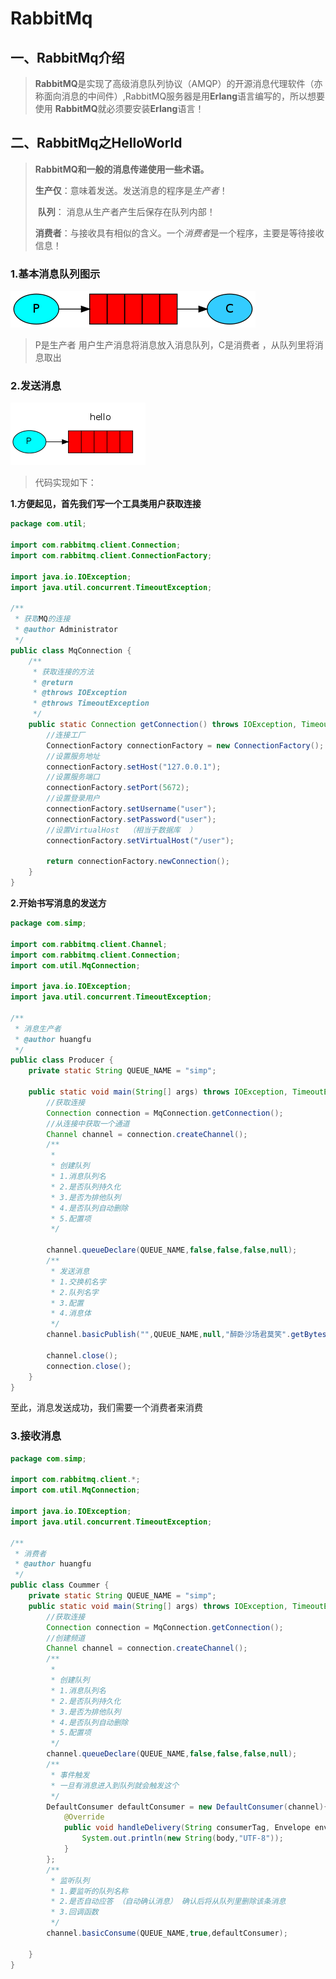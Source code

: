 # RabbitMq

## 一、RabbitMq介绍

>**RabbitMQ**是实现了高级消息队列协议（AMQP）的开源消息代理软件（亦称面向消息的中间件）,RabbitMQ服务器是用**Erlang**语言编写的，所以想要使用 **RabbitMQ**就必须要安装**Erlang**语言！

## 二、RabbitMq之HelloWorld

> **RabbitMQ和一般的消息传递使用一些术语。**
>
> ​	**生产仅**：意味着发送。发送消息的程序是*生产者*！
>
> ​	**队列**： 消息从生产者产生后保存在队列内部！
>
> ​	**消费者**：与接收具有相似的含义。一个*消费者*是一个程序，主要是等待接收信息！

### 1.基本消息队列图示

![](../image/python-one.webp)

> P是生产者  用户生产消息将消息放入消息队列，C是消费者 ，从队列里将消息取出

### 2.发送消息

![](../image/send.webp)

> 代码实现如下：

**1.方便起见，首先我们写一个工具类用户获取连接**

```java
package com.util;

import com.rabbitmq.client.Connection;
import com.rabbitmq.client.ConnectionFactory;

import java.io.IOException;
import java.util.concurrent.TimeoutException;

/**
 * 获取MQ的连接
 * @author Administrator
 */
public class MqConnection {
    /**
     * 获取连接的方法
     * @return
     * @throws IOException
     * @throws TimeoutException
     */
    public static Connection getConnection() throws IOException, TimeoutException {
        //连接工厂
        ConnectionFactory connectionFactory = new ConnectionFactory();
        //设置服务地址
        connectionFactory.setHost("127.0.0.1");
        //设置服务端口
        connectionFactory.setPort(5672);
        //设置登录用户
        connectionFactory.setUsername("user");
        connectionFactory.setPassword("user");
        //设置VirtualHost  （相当于数据库  ）
        connectionFactory.setVirtualHost("/user");

        return connectionFactory.newConnection();
    }
}
```

**2.开始书写消息的发送方**

```java
package com.simp;

import com.rabbitmq.client.Channel;
import com.rabbitmq.client.Connection;
import com.util.MqConnection;

import java.io.IOException;
import java.util.concurrent.TimeoutException;

/**
 * 消息生产者
 * @author huangfu
 */
public class Producer {
    private static String QUEUE_NAME = "simp";

    public static void main(String[] args) throws IOException, TimeoutException {
        //获取连接
        Connection connection = MqConnection.getConnection();
        //从连接中获取一个通道
        Channel channel = connection.createChannel();
        /**
         *
         * 创建队列
         * 1.消息队列名
         * 2.是否队列持久化
         * 3.是否为排他队列
         * 4.是否队列自动删除
         * 5.配置项
         */

        channel.queueDeclare(QUEUE_NAME,false,false,false,null);
        /**
         * 发送消息
         * 1.交换机名字
         * 2.队列名字
         * 3.配置
         * 4.消息体
         */
        channel.basicPublish("",QUEUE_NAME,null,"醉卧沙场君莫笑".getBytes());

        channel.close();
        connection.close();
    }
}
```

至此，消息发送成功，我们需要一个消费者来消费

### 3.接收消息

```java
package com.simp;

import com.rabbitmq.client.*;
import com.util.MqConnection;

import java.io.IOException;
import java.util.concurrent.TimeoutException;

/**
 * 消费者
 * @author huangfu
 */
public class Coummer {
    private static String QUEUE_NAME = "simp";
    public static void main(String[] args) throws IOException, TimeoutException {
        //获取连接
        Connection connection = MqConnection.getConnection();
        //创建频道
        Channel channel = connection.createChannel();
        /**
         *
         * 创建队列
         * 1.消息队列名
         * 2.是否队列持久化
         * 3.是否为排他队列
         * 4.是否队列自动删除
         * 5.配置项
         */
        channel.queueDeclare(QUEUE_NAME,false,false,false,null);
        /**
         * 事件触发
         * 一旦有消息进入到队列就会触发这个
         */
        DefaultConsumer defaultConsumer = new DefaultConsumer(channel){
            @Override
            public void handleDelivery(String consumerTag, Envelope envelope, AMQP.BasicProperties properties, byte[] body) throws IOException {
                System.out.println(new String(body,"UTF-8"));
            }
        };
        /**
         * 监听队列
         * 1.要监听的队列名称
         * 2.是否自动应答 （自动确认消息） 确认后将从队列里删除该条消息
         * 3.回调函数
         */
        channel.basicConsume(QUEUE_NAME,true,defaultConsumer);

    }
}

```

